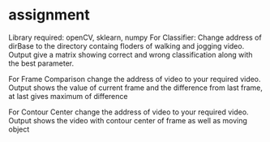 # assignment
Library required: openCV, sklearn, numpy
For Classifier:
Change address of dirBase to the directory containg floders of walking and jogging video.
Output give a matrix showing correct and wrong classification along with the best parameter.

For Frame Comparison 
change the address of video to your required video.
Output shows the value of current frame and the difference from last frame, at last gives maximum of difference 

For Contour Center
change the address of video to your required video.
Output shows the video with contour center of frame as well as moving object
